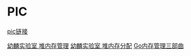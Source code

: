 # PIC
[pic链接](https://www.figma.com/proto/tSl3CoSWKitJtvIhqLd8Ek/memory-management-%26%26-garbage-collection?page-id=146%3A0&node-id=4686%3A961&viewport=-457%2C167%2C0.1964392513036728&scaling=contain)

[幼麟实验室 堆内存管理](https://mp.weixin.qq.com/s/grSm7wXJTLb8nfZT9_cN6w)
[幼麟实验室 堆内存分配](https://mp.weixin.qq.com/s/SKhy0Xj681rdPlvGlfSMCw)
[Go内存管理三部曲](https://zhuanlan.zhihu.com/p/266496735)